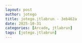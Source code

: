 ```yaml
---
layout: post
author: jotego
title: jotego.jtlabrun - 3eb462a
date: 2025-10-31
categories: [Arcade, jtlabrun]
tags: [jotego.jtlabrun]
---
```


